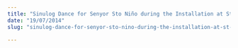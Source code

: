 ```yaml
---
title: "Sinulog Dance for Senyor Sto Niño during the Installation at St. Benedicts Church"
date: "19/07/2014"
slug: "sinulog-dance-for-senyor-sto-nino-during-the-installation-at-st-benedicts-church"

---
```



